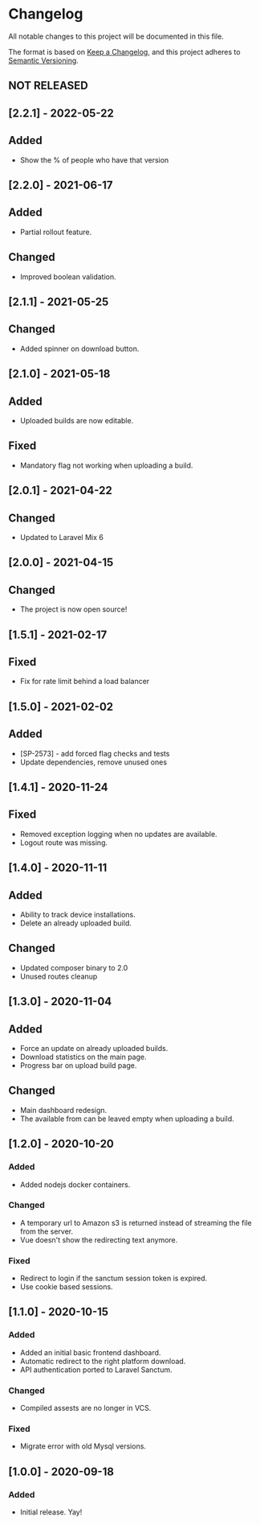 # Changelog

All notable changes to this project will be documented in this file.

The format is based on [Keep a Changelog](https://keepachangelog.com/en/1.0.0/), and this project adheres
to [Semantic Versioning](https://semver.org/spec/v2.0.0.html).

## NOT RELEASED

## [2.2.1] - 2022-05-22

## Added

- Show the % of people who have that version

## [2.2.0] - 2021-06-17

## Added

- Partial rollout feature.

## Changed

- Improved boolean validation.

## [2.1.1] - 2021-05-25

## Changed

- Added spinner on download button.

## [2.1.0] - 2021-05-18

## Added

- Uploaded builds are now editable.

## Fixed

- Mandatory flag not working when uploading a build.

## [2.0.1] - 2021-04-22

## Changed

+ Updated to Laravel Mix 6

## [2.0.0] - 2021-04-15

## Changed

+ The project is now open source!

## [1.5.1] - 2021-02-17

## Fixed

+ Fix for rate limit behind a load balancer

## [1.5.0] - 2021-02-02

## Added

+ [SP-2573] - add forced flag checks and tests
+ Update dependencies, remove unused ones

## [1.4.1] - 2020-11-24

## Fixed

+ Removed exception logging when no updates are available.
+ Logout route was missing.

## [1.4.0] - 2020-11-11

## Added

+ Ability to track device installations.
+ Delete an already uploaded build.

## Changed

+ Updated composer binary to 2.0
+ Unused routes cleanup

## [1.3.0] - 2020-11-04

## Added

+ Force an update on already uploaded builds.
+ Download statistics on the main page.
+ Progress bar on upload build page.

## Changed

+ Main dashboard redesign.
+ The available from can be leaved empty when uploading a build.

## [1.2.0] - 2020-10-20

### Added

+ Added nodejs docker containers.

### Changed

+ A temporary url to Amazon s3 is returned instead of streaming the file from the server.
+ Vue doesn't show the redirecting text anymore.

### Fixed

+ Redirect to login if the sanctum session token is expired.
+ Use cookie based sessions.

## [1.1.0] - 2020-10-15

### Added

+ Added an initial basic frontend dashboard.
+ Automatic redirect to the right platform download.
+ API authentication ported to Laravel Sanctum.

### Changed

+ Compiled assests are no longer in VCS.

### Fixed

+ Migrate error with old Mysql versions.

## [1.0.0] - 2020-09-18

### Added

+ Initial release. Yay!
